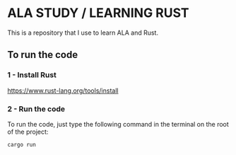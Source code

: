 # ALA STUDY / LEARNING RUST
This is a repository that I use to learn ALA and Rust.
## To run the code 
### 1 - Install Rust
https://www.rust-lang.org/tools/install
### 2 - Run the code
To run the code, just type the following command in the terminal on the root of the project:
```bash
cargo run
```
